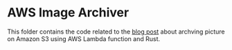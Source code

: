 # AWS Image Archiver
This folder contains the code related to the [blog post](https://de-clerck.com/posts/aws-image-archiver/) about archving picture on Amazon S3 using AWS Lambda function and Rust.

